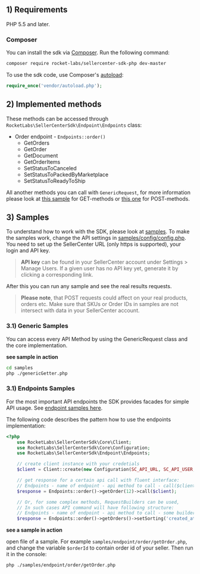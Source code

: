 ## 1) Requirements

PHP 5.5 and later.

### Composer
You can install the sdk via [Composer](http://getcomposer.org/). Run the following command:

```bash
composer require rocket-labs/sellercenter-sdk-php dev-master
```

To use the sdk code, use Composer's [autoload](https://getcomposer.org/doc/00-intro.md#autoloading):

```php
require_once('vendor/autoload.php');
```

## 2) Implemented methods

These methods can be accessed through `RocketLabs\SellerCenterSdk\Endpoint\Endpoints` class:

- Order endpoint - `Endpoints::order()`
  - GetOrders
  - GetOrder
  - GetDocument
  - GetOrderItems
  - SetStatusToCanceled
  - SetStatusToPackedByMarketplace
  - SetStatusToReadyToShip

All another methods you can call with `GenericRequest`, for more information please look at [this sample](samples/genericGetter.php) for GET-methods or [this one](samples/genericPost.php) for POST-methods.

## 3) Samples
To understand how to work with the SDK, please look at [samples](samples/).
To make the samples work, change the API settings in [samples/config/config.php](samples/config/config.php).
You need to set up the SellerCenter URL (only https is supported), your login and API key.
> **API key** can be found in your SellerCenter account under Settings > Manage Users. If a given user has no API key yet, generate it by clicking a corresponding link.

After this you can run any sample and see the real results requests.

> **Please note**, that POST requests could affect on your real products, orders etc. Make sure that SKUs or Order IDs
in samples are not intersect with data in your SellerCenter account.

### 3.1) Generic Samples
You can access every API Method by using the GenericRequest class and the core implementation.

**see sample in action**
```bash
cd samples
php ./genericGetter.php
```

### 3.1) Endpoints Samples
For the most important API endpoints the SDK provides facades for simple API usage. See [endpoint samples here](samples/endpoint/).

The following code describes the pattern how to use the endpoints implementation:
```php
<?php
    use RocketLabs\SellerCenterSdk\Core\Client;
    use RocketLabs\SellerCenterSdk\Core\Configuration;
    use RocketLabs\SellerCenterSdk\Endpoint\Endpoints;

    // create client instance with your credetials
    $client = Client::create(new Configuration(SC_API_URL, SC_API_USER, SC_API_KEY));

    // get response for a certain api call with fluent interface:
    // Endpoints - name of endpoint - api method to call - call($client)
    $response = Endpoints::order()->getOrder(12)->call($client);

    // Or, for some complex methods, RequestBuilders can be used,
    // In such cases API command will have following structure:
    // Endpoints - name of endpoint - api method to call - some builder's setters - build - call($client)
    $response = Endpoints::order()->getOrders()->setSorting('created_at', 'ASC')->setLimit(12)->build()->call($client);
```

**see a sample in action**

open file of a sample. For example `samples/endpoint/order/getOrder.php`, and change the variable `$orderId` to contain order id of your seller.
Then run it in the console:

```bash
php ./samples/endpoint/order/getOrder.php
```

